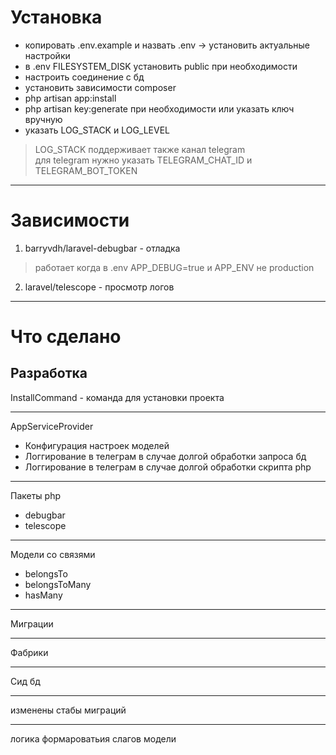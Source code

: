 # Установка
- копировать .env.example и назвать .env -> установить актуальные настройки
- в .env FILESYSTEM_DISK установить public при необходимости
- настроить соединение с бд
- установить зависимости composer
- php artisan app:install
- php artisan key:generate при необходимости или указать ключ вручную
- указать LOG_STACK и LOG_LEVEL
> LOG_STACK поддерживает также канал telegram\
> для telegram нужно указать TELEGRAM_CHAT_ID и TELEGRAM_BOT_TOKEN

---

# Зависимости
1. barryvdh/laravel-debugbar - отладка
> работает когда в .env APP_DEBUG=true и APP_ENV не production
2. laravel/telescope - просмотр логов

---

# Что сделано
## Разработка
InstallCommand - команда для установки проекта

---
AppServiceProvider
- Конфигурация настроек моделей
- Логгирование в телеграм в случае долгой обработки запроса бд
- Логгирование в телеграм в случае долгой обработки скрипта php
---
Пакеты php
- debugbar
- telescope
---
Модели со связями
- belongsTo
- belongsToMany
- hasMany
---
Миграции

---
Фабрики

---
Сид бд

---
изменены стабы миграций

---
логика формароватьия слагов модели
